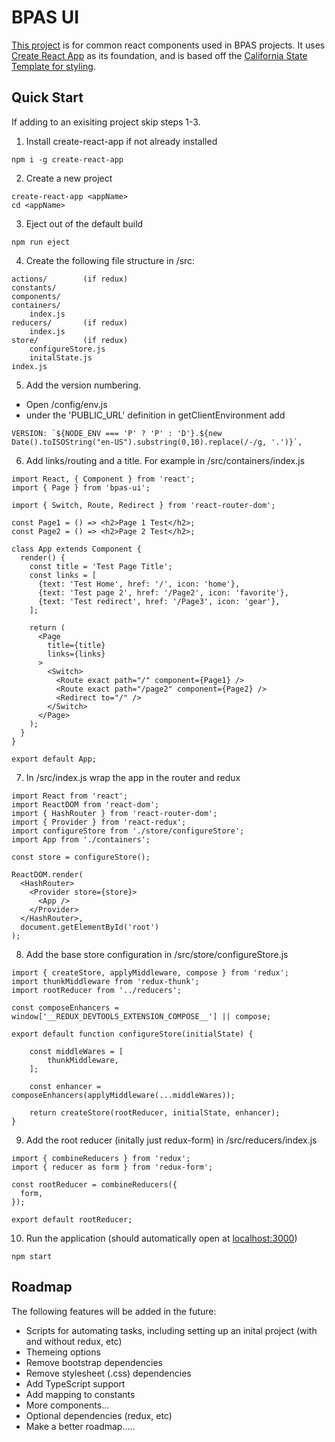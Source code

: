 # BPAS UI 

[This project](https://github.com/vollmerr/bpas-ui) is for common react components used in BPAS projects. It uses [Create React App](https://github.com/facebookincubator/create-react-app) as its foundation, and is based off the [California State Template for styling](http://beta.template.webtools.ca.gov/sample/).

## Quick Start

If adding to an exisiting project skip steps 1-3.

1. Install create-react-app if not already installed

```
npm i -g create-react-app
```

2. Create a new project

```
create-react-app <appName>
cd <appName>
```

3. Eject out of the default build

```
npm run eject
```

4. Create the following file structure in /src:
```
actions/        (if redux)
constants/
components/
containers/
    index.js
reducers/       (if redux)
    index.js
store/          (if redux)
    configureStore.js
    initalState.js
index.js
```

5. Add the version numbering.
* Open /config/env.js
* under the 'PUBLIC_URL' definition in getClientEnvironment add

```
VERSION: `${NODE_ENV === 'P' ? 'P' : 'D'}.${new Date().toISOString("en-US").substring(0,10).replace(/-/g, '.')}`,
```

6. Add links/routing and a title. For example in /src/containers/index.js

```
import React, { Component } from 'react';
import { Page } from 'bpas-ui';

import { Switch, Route, Redirect } from 'react-router-dom';

const Page1 = () => <h2>Page 1 Test</h2>;
const Page2 = () => <h2>Page 2 Test</h2>;

class App extends Component {
  render() {
    const title = 'Test Page Title';
    const links = [
      {text: 'Test Home', href: '/', icon: 'home'},
      {text: 'Test page 2', href: '/Page2', icon: 'favorite'},
      {text: 'Test redirect', href: '/Page3', icon: 'gear'},
    ];

    return (
      <Page 
        title={title}
        links={links}
      >
        <Switch>
          <Route exact path="/" component={Page1} />
          <Route exact path="/page2" component={Page2} />
          <Redirect to="/" />
        </Switch>
      </Page>
    );
  }
}

export default App;
```

7. In /src/index.js wrap the app in the router and redux

```
import React from 'react';
import ReactDOM from 'react-dom';
import { HashRouter } from 'react-router-dom';
import { Provider } from 'react-redux';
import configureStore from './store/configureStore';
import App from './containers';

const store = configureStore();

ReactDOM.render(
  <HashRouter>
    <Provider store={store}>
      <App />
    </Provider>
  </HashRouter>, 
  document.getElementById('root')
);
```

8. Add the base store configuration in /src/store/configureStore.js

```
import { createStore, applyMiddleware, compose } from 'redux';
import thunkMiddleware from 'redux-thunk';
import rootReducer from '../reducers';

const composeEnhancers = window['__REDUX_DEVTOOLS_EXTENSION_COMPOSE__'] || compose;

export default function configureStore(initialState) {

    const middleWares = [
        thunkMiddleware,
    ];

    const enhancer = composeEnhancers(applyMiddleware(...middleWares));

    return createStore(rootReducer, initialState, enhancer);
}
```

9. Add the root reducer (initally just redux-form) in /src/reducers/index.js

```
import { combineReducers } from 'redux';
import { reducer as form } from 'redux-form';

const rootReducer = combineReducers({
  form,
});

export default rootReducer;
```

10. Run the application (should automatically open at [localhost:3000](http://localhost:3000))

```
npm start
```

## Roadmap

The following features will be added in the future:
* Scripts for automating tasks, including setting up an inital project (with and without redux, etc)
* Themeing options
* Remove bootstrap dependencies
* Remove stylesheet (.css) dependencies
* Add TypeScript support
* Add mapping to constants
* More components...
* Optional dependencies (redux, etc)
* Make a better roadmap.....
